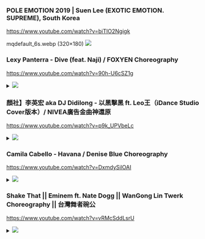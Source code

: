 ### POLE EMOTION 2019 | Suen Lee (EXOTIC EMOTION. SUPREME), South Korea
https://www.youtube.com/watch?v=biTIO2Ngigk

mqdefault_6s.webp (320×180)
<img src="https://i.ytimg.com/an_webp/biTIO2Ngigk/mqdefault_6s.webp?du=3000&sqp=CMy0ov4F&rs=AOn4CLDWNUIJVVOpkOPnAGZNogyzedflgA">

### Lexy Panterra - Dive (feat. Naji) / FOXYEN Choreography
https://www.youtube.com/watch?v=90h-U6cSZ1g
<details><summary>

<img src="https://i.ytimg.com/vi/90h-U6cSZ1g/hq720.jpg?sqp=-oaymwEZCOgCEMoBSFXyq4qpAwsIARUAAIhCGAFwAQ==&rs=AOn4CLDmCq88nxFxhY0YJ32qYHNUL3Kzcw">
</summary>

<img src="https://i.ytimg.com/vi/90h-U6cSZ1g/hq720.jpg">
</details>

### 顏社】李英宏 aka DJ Didilong - 以黑擊黑 ft. Leo王（iDance Studio Cover版本）/ NIVEA廣告金曲神還原
https://www.youtube.com/watch?v=p9k_UPVbeLc
<details><summary>

<img src="https://i.ytimg.com/vi/p9k_UPVbeLc/hq720.jpg?sqp=-oaymwEZCOgCEMoBSFXyq4qpAwsIARUAAIhCGAFwAQ==&rs=AOn4CLCxWKfrF1qvqV-EWY61aBEWVoofWg">
</summary>

<img src="https://i.ytimg.com/vi/p9k_UPVbeLc/hq720.jpg">
</details>

### Camila Cabello - Havana / Denise Blue Choreography
https://www.youtube.com/watch?v=DxmdySilOAI
<details><summary>

<img src="https://i.ytimg.com/vi/DxmdySilOAI/hqdefault.jpg?sqp=-oaymwEZCPYBEIoBSFXyq4qpAwsIARUAAIhCGAFwAQ==&rs=AOn4CLA02gI3NxzTrGha85h69HHitai65w">
</summary>

<img src="https://i.ytimg.com/vi/DxmdySilOAI/hqdefault.jpg">
</details>

### Shake That || Eminem ft. Nate Dogg || WanGong Lin Twerk Choreography || 台灣舞者碗公
https://www.youtube.com/watch?v=vRMcSddLsrU
<details><summary>

<img src="https://i.ytimg.com/vi/vRMcSddLsrU/hqdefault.jpg?sqp=-oaymwEZCPYBEIoBSFXyq4qpAwsIARUAAIhCGAFwAQ==&rs=AOn4CLCgaccHD29fagR3C3JW1PBxH7kl0A">
</summary>

<img src="https://i.ytimg.com/vi/vRMcSddLsrU/hqdefault.jpg">
</details>
